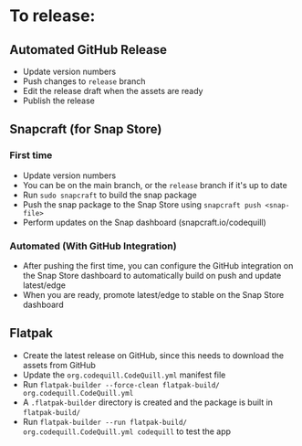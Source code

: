 # To release:

## Automated GitHub Release

- Update version numbers
- Push changes to `release` branch
- Edit the release draft when the assets are ready
- Publish the release

## Snapcraft (for Snap Store)

### First time

- Update version numbers
- You can be on the main branch, or the `release` branch if it's up to date
- Run `sudo snapcraft` to build the snap package
- Push the snap package to the Snap Store using `snapcraft push <snap-file>`
- Perform updates on the Snap dashboard (snapcraft.io/codequill)

### Automated (With GitHub Integration)

- After pushing the first time, you can configure the GitHub integration on the Snap Store dashboard to automatically build on push and update latest/edge
- When you are ready, promote latest/edge to stable on the Snap Store dashboard

## Flatpak

- Create the latest release on GitHub, since this needs to download the assets from GitHub
- Update the `org.codequill.CodeQuill.yml` manifest file
- Run `flatpak-builder --force-clean flatpak-build/ org.codequill.CodeQuill.yml`
- A `.flatpak-builder` directory is created and the package is built in `flatpak-build/`
- Run `flatpak-builder --run flatpak-build/ org.codequill.CodeQuill.yml codequill` to test the app

